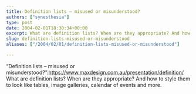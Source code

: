 ```yaml
---
title: Definition lists – misused or misunderstood?
authors: ["synesthesia"]
type: post
date: 2004-02-01T18:30:34+00:00
excerpt: What are definition lists? When are they appropriate? And how to style them to look like tables, image galleries, calendar of events and more.
slug: definition-lists-misused-or-misunderstood 
aliases: ["/2004/02/01/definition-lists-misused-or-misunderstood"]

---
```

&#8220;Definition lists &#8211; misused or misunderstood?&#8221;:https://www.maxdesign.com.au/presentation/definition/ What are definition lists? When are they appropriate? And how to style them to look like tables, image galleries, calendar of events and more.